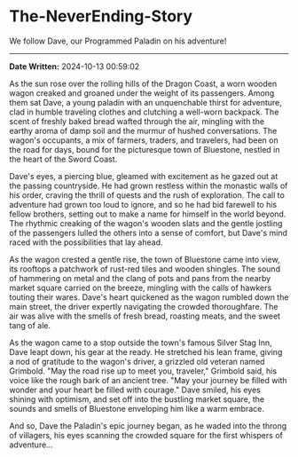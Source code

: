 # The-NeverEnding-Story

We follow Dave, our Programmed Paladin on his adventure!

---

**Date Written:** 2024-10-13 00:59:02

As the sun rose over the rolling hills of the Dragon Coast, a worn wooden wagon creaked and groaned under the weight of its passengers. Among them sat Dave, a young paladin with an unquenchable thirst for adventure, clad in humble traveling clothes and clutching a well-worn backpack. The scent of freshly baked bread wafted through the air, mingling with the earthy aroma of damp soil and the murmur of hushed conversations. The wagon's occupants, a mix of farmers, traders, and travelers, had been on the road for days, bound for the picturesque town of Bluestone, nestled in the heart of the Sword Coast.

Dave's eyes, a piercing blue, gleamed with excitement as he gazed out at the passing countryside. He had grown restless within the monastic walls of his order, craving the thrill of quests and the rush of exploration. The call to adventure had grown too loud to ignore, and so he had bid farewell to his fellow brothers, setting out to make a name for himself in the world beyond. The rhythmic creaking of the wagon's wooden slats and the gentle jostling of the passengers lulled the others into a sense of comfort, but Dave's mind raced with the possibilities that lay ahead.

As the wagon crested a gentle rise, the town of Bluestone came into view, its rooftops a patchwork of rust-red tiles and wooden shingles. The sound of hammering on metal and the clang of pots and pans from the nearby market square carried on the breeze, mingling with the calls of hawkers touting their wares. Dave's heart quickened as the wagon rumbled down the main street, the driver expertly navigating the crowded thoroughfare. The air was alive with the smells of fresh bread, roasting meats, and the sweet tang of ale.

As the wagon came to a stop outside the town's famous Silver Stag Inn, Dave leapt down, his gear at the ready. He stretched his lean frame, giving a nod of gratitude to the wagon's driver, a grizzled old veteran named Grimbold. "May the road rise up to meet you, traveler," Grimbold said, his voice like the rough bark of an ancient tree. "May your journey be filled with wonder and your heart be filled with courage." Dave smiled, his eyes shining with optimism, and set off into the bustling market square, the sounds and smells of Bluestone enveloping him like a warm embrace.

And so, Dave the Paladin's epic journey began, as he waded into the throng of villagers, his eyes scanning the crowded square for the first whispers of adventure...
